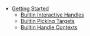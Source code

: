 * [Getting Started](handle-creation.md)
  * [Builtin Interactive Handles](builtin-interactive-handles.md)
  * [Builtin Picking Targets](builtin-picking-targets.md)
  * [Builtin Handle Contexts](builtin-handle-contexts.md)